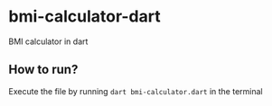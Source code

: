 # bmi-calculator-dart
BMI calculator in dart


## How to run?
Execute the file by running `dart bmi-calculator.dart` in the terminal
